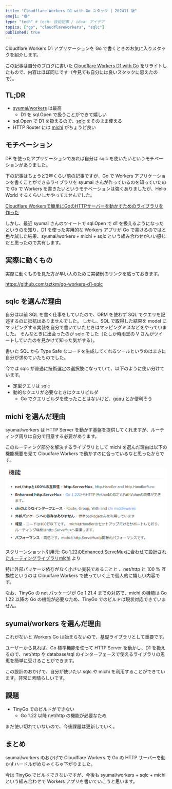 ```yaml
---
title: "Cloudflare Workers D1 with Go スタック | 202411 版"
emoji: "🟢"
type: "tech" # tech: 技術記事 / idea: アイデア
topics: ["go", "cloudflareworkers", "sqlc"]
published: true
---
```


Cloudflare Workers D1 アプリケーションを Go で書くときのお気に入りスタックを紹介します。

この記事は自分のブログに書いた [Cloudflare Workers D1 with Go](https://blog.tsurutatakumi.info/posts/cloudflare-workers-go-d1-202404) をリライトしたもので、内容はほぼ同じです（今見ても自分には良いスタックに思えたので）。

## TL;DR

- [syumai/workers](https://github.com/syumai/workers) は最高
  - D1 を sql.Open で扱うことができて嬉しい
- sql.Open で D1 を扱えるので、[sqlc](https://github.com/sqlc-dev/sqlc) をそのまま使える
- HTTP Router には [michi](https://github.com/go-michi/michi) がちょうど良い

## モチベーション

DB を使ったアプリケーションであれば自分は sqlc を使いたいというモチベーションがありました。

下の記事はちょうど2年くらい前の記事ですが、Go で Workers アプリケーションを書くことができるライブラリを syumai さんが作っているのを知っていたので Go で Workers を書きたいというモチベーションは強くありましたが、Hello World するくらいしかやってませんでした。

[Cloudflare Workersで簡単にGoのHTTPサーバーを動かすためのライブラリを作った](https://zenn.dev/syumai/articles/ca9n4e91eqljc44k6ebg)

しかし、最近 syumai さんのツイートで sql.Open で d1 を扱えるようになったというのを知り、D1 を使った実用的な Workers アプリが Go で書けるのではと色々試した結果、syumai/workers + michi + sqlc という組み合わせがいい感じだと思ったので共有します。

## 実際に動くもの

実際に動くものを見た方が早い人のために実装例のリンクを貼っておきます。

<https://github.com/zztkm/go-workers-d1-sqlc>

## sqlc を選んだ理由

自分は以前 SQL を書く仕事をしていたので、ORM を使わず SQL でクエリを記述するのに抵抗はありませんでした。
しかし、SQL で取得した結果を model にマッピングする実装を自分で書いていたときはマッピングミスなどをやっていました。
そんなときに出会ったのが sqlc でした（たしか時雨堂の V さんがツイートしていたのを見かけて知った気がする）。

書いた SQL から Type Safe なコードを生成してくれるツールというのはまさに自分が求めていたものでした。

今では sqlc が普通に技術選定の選択肢になっていて、以下のように使い分けています。

- 定型クエリは sqlc
- 動的なクエリが必要なときはクエリビルダ
  - Go でクエリビルダを使ったことはないけど、[goqu](https://doug-martin.github.io/goqu/) とか便利そう

## michi を選んだ理由

syumai/workers は HTTP Server を動かす基盤を提供してくれますが、ルーティング周りは自分で用意する必要があります。

このルーティング部分を解決するライブラリとして michi を選んだ理由は以下の機能概要を見て Cloudfare Workers で動かすのに合っているなと思ったからです。

![スクショ](/images/21262273c01d65c291aa27268fa2d847.png)
スクリーンショット引用元: [Go 1.22のEnhanced ServeMuxに合わせて設計されたルーティングライブラリmichi](https://zenn.dev/sonatard/articles/831b761a27b230) より

特に外部パッケージ依存がなく小さい実装であることと 、net/http と 100 % 互換性というのは Cloudfare Workers で使っていく上で個人的に嬉しい内容です。

なお、TinyGo の net パッケージが Go 1.21.4 までの対応で、michi の機能は Go 1.22 以降の Go の機能が必要なため、TinyGo でのビルドは現状対応できていません。

## syumai/workers を選んだ理由

これがないと Workers Go は始まらないので、基礎ライブラリとして重要です。

ユーザーから見れば、Go 標準機能を使って HTTP Server を動かし、D1 を扱えるので、net/http や database/sql のインターフェースで使えるライブラリの恩恵を簡単に受けることができます。

この設計のおかげで、自分が使いたい sqlc や michi を利用することができています。非常に素晴らしいです。

## 課題

- TinyGo でのビルドができない
  - Go 1.22 以降 net/http の機能が必要なため

まだ使い切れていないので、今後課題は更新していく。

## まとめ

syumai/workers のおかげで Cloudflare Workers で Go の HTTP サーバーを動かすハードルがめちゃくちゃ下がりました。

今は TinyGo でビルドできないですが、今後も syumai/workers + sqlc + michi という組み合わせで Workers アプリを書いていこうと思います。

